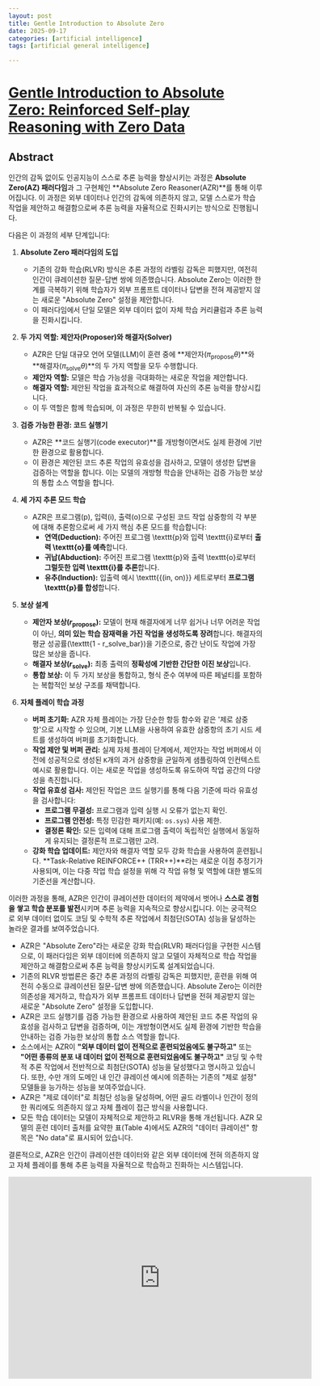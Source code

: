 ```yaml
---
layout: post
title: Gentle Introduction to Absolute Zero
date: 2025-09-17
categories: [artificial intelligence]
tags: [artificial general intelligence]

---
```


# [Gentle Introduction to Absolute Zero: Reinforced Self-play Reasoning with Zero Data](https://www.youtube.com/watch?v=jhL3cL51RII)


## Abstract

인간의 감독 없이도 인공지능이 스스로 추론 능력을 향상시키는 과정은 **Absolute Zero(AZ) 패러다임**과 그 구현체인 **Absolute Zero Reasoner(AZR)**를 통해 이루어집니다. 이 과정은 외부 데이터나 인간의 감독에 의존하지 않고, 모델 스스로가 학습 작업을 제안하고 해결함으로써 추론 능력을 자율적으로 진화시키는 방식으로 진행됩니다.

다음은 이 과정의 세부 단계입니다:

1.  **Absolute Zero 패러다임의 도입**
    *   기존의 강화 학습(RLVR) 방식은 추론 과정의 라벨링 감독은 피했지만, 여전히 인간이 큐레이션한 질문-답변 쌍에 의존했습니다. Absolute Zero는 이러한 한계를 극복하기 위해 학습자가 외부 프롬프트 데이터나 답변을 전혀 제공받지 않는 새로운 "Absolute Zero" 설정을 제안합니다.
    *   이 패러다임에서 단일 모델은 외부 데이터 없이 자체 학습 커리큘럼과 추론 능력을 진화시킵니다.

2.  **두 가지 역할: 제안자(Proposer)와 해결자(Solver)**
    *   AZR은 단일 대규모 언어 모델(LLM)이 훈련 중에 **제안자($\pi_{\text{propose}}\theta$)**와 **해결자($\pi_{\text{solve}}\theta$)**의 두 가지 역할을 모두 수행합니다.
    *   **제안자 역할:** 모델은 학습 가능성을 극대화하는 새로운 작업을 제안합니다.
    *   **해결자 역할:** 제안된 작업을 효과적으로 해결하여 자신의 추론 능력을 향상시킵니다.
    *   이 두 역할은 함께 학습되며, 이 과정은 무한히 반복될 수 있습니다.

3.  **검증 가능한 환경: 코드 실행기**
    *   AZR은 **코드 실행기(code executor)**를 개방형이면서도 실제 환경에 기반한 환경으로 활용합니다.
    *   이 환경은 제안된 코드 추론 작업의 유효성을 검사하고, 모델이 생성한 답변을 검증하는 역할을 합니다. 이는 모델의 개방형 학습을 안내하는 검증 가능한 보상의 통합 소스 역할을 합니다.

4.  **세 가지 추론 모드 학습**
    *   AZR은 프로그램(p), 입력(i), 출력(o)으로 구성된 코드 작업 삼중항의 각 부분에 대해 추론함으로써 세 가지 핵심 추론 모드를 학습합니다:
        *   **연역(Deduction):** 주어진 프로그램 \texttt{p}와 입력 \texttt{i}로부터 **출력 \texttt{o}를 예측**합니다.
        *   **귀납(Abduction):** 주어진 프로그램 \texttt{p}와 출력 \texttt{o}로부터 **그럴듯한 입력 \texttt{i}를 추론**합니다.
        *   **유추(Induction):** 입출력 예시 \texttt{\{(in, on)\}} 세트로부터 **프로그램 \texttt{p}를 합성**합니다.

5.  **보상 설계**
    *   **제안자 보상($r_{\text{propose}}$):** 모델이 현재 해결자에게 너무 쉽거나 너무 어려운 작업이 아닌, **의미 있는 학습 잠재력을 가진 작업을 생성하도록 장려**합니다. 해결자의 평균 성공률(\texttt{1 - r\_solve\_bar})을 기준으로, 중간 난이도 작업에 가장 많은 보상을 줍니다.
    *   **해결자 보상($r_{\text{solve}}$):** 최종 출력의 **정확성에 기반한 간단한 이진 보상**입니다.
    *   **통합 보상:** 이 두 가지 보상을 통합하고, 형식 준수 여부에 따른 페널티를 포함하는 복합적인 보상 구조를 채택합니다.

6.  **자체 플레이 학습 과정**
    *   **버퍼 초기화:** AZR 자체 플레이는 가장 단순한 항등 함수와 같은 '제로 삼중항'으로 시작할 수 있으며, 기본 LLM을 사용하여 유효한 삼중항의 초기 시드 세트를 생성하여 버퍼를 초기화합니다.
    *   **작업 제안 및 버퍼 관리:** 실제 자체 플레이 단계에서, 제안자는 작업 버퍼에서 이전에 성공적으로 생성된 `K`개의 과거 삼중항을 균일하게 샘플링하여 인컨텍스트 예시로 활용합니다. 이는 새로운 작업을 생성하도록 유도하여 작업 공간의 다양성을 촉진합니다.
    *   **작업 유효성 검사:** 제안된 작업은 코드 실행기를 통해 다음 기준에 따라 유효성을 검사합니다:
        *   **프로그램 무결성:** 프로그램과 입력 실행 시 오류가 없는지 확인.
        *   **프로그램 안전성:** 특정 민감한 패키지(예: `os.sys`) 사용 제한.
        *   **결정론 확인:** 모든 입력에 대해 프로그램 출력이 독립적인 실행에서 동일하게 유지되는 결정론적 프로그램만 고려.
    *   **강화 학습 업데이트:** 제안자와 해결자 역할 모두 강화 학습을 사용하여 훈련됩니다. **Task-Relative REINFORCE++ (TRR++)**라는 새로운 이점 추정기가 사용되며, 이는 다중 작업 학습 설정을 위해 각 작업 유형 및 역할에 대한 별도의 기준선을 계산합니다.

이러한 과정을 통해, AZR은 인간이 큐레이션한 데이터의 제약에서 벗어나 **스스로 경험을 쌓고 학습 분포를 발전**시키며 추론 능력을 지속적으로 향상시킵니다. 이는 궁극적으로 외부 데이터 없이도 코딩 및 수학적 추론 작업에서 최첨단(SOTA) 성능을 달성하는 놀라운 결과를 보여주었습니다.

*   AZR은 "Absolute Zero"라는 새로운 강화 학습(RLVR) 패러다임을 구현한 시스템으로, 이 패러다임은 외부 데이터에 의존하지 않고 모델이 자체적으로 학습 작업을 제안하고 해결함으로써 추론 능력을 향상시키도록 설계되었습니다.
*   기존의 RLVR 방법론은 중간 추론 과정의 라벨링 감독은 피했지만, 훈련을 위해 여전히 수동으로 큐레이션된 질문-답변 쌍에 의존했습니다. Absolute Zero는 이러한 의존성을 제거하고, 학습자가 외부 프롬프트 데이터나 답변을 전혀 제공받지 않는 새로운 "Absolute Zero" 설정을 도입합니다.
*   AZR은 코드 실행기를 검증 가능한 환경으로 사용하여 제안된 코드 추론 작업의 유효성을 검사하고 답변을 검증하며, 이는 개방형이면서도 실제 환경에 기반한 학습을 안내하는 검증 가능한 보상의 통합 소스 역할을 합니다.
*   소스에서는 AZR이 **"외부 데이터 없이 전적으로 훈련되었음에도 불구하고"** 또는 **"어떤 종류의 분포 내 데이터 없이 전적으로 훈련되었음에도 불구하고"** 코딩 및 수학적 추론 작업에서 전반적으로 최첨단(SOTA) 성능을 달성했다고 명시하고 있습니다. 또한, 수만 개의 도메인 내 인간 큐레이션 예시에 의존하는 기존의 "제로 설정" 모델들을 능가하는 성능을 보여주었습니다.
*   AZR은 "제로 데이터"로 최첨단 성능을 달성하며, 어떤 골드 라벨이나 인간이 정의한 쿼리에도 의존하지 않고 자체 플레이 접근 방식을 사용합니다.
*   모든 학습 데이터는 모델이 자체적으로 제안하고 RLVR을 통해 개선됩니다. AZR 모델의 훈련 데이터 출처를 요약한 표(Table 4)에서도 AZR의 "데이터 큐레이션" 항목은 "No data"로 표시되어 있습니다.

결론적으로, AZR은 인간이 큐레이션한 데이터와 같은 외부 데이터에 전혀 의존하지 않고 자체 플레이를 통해 추론 능력을 자율적으로 학습하고 진화하는 시스템입니다.

<iframe width="600" height="400" src="https://www.youtube.com/embed/jhL3cL51RII?si=stZB5ZTFhXDF19Na" title="YouTube video player" frameborder="0" allow="accelerometer; autoplay; clipboard-write; encrypted-media; gyroscope; picture-in-picture; web-share" referrerpolicy="strict-origin-when-cross-origin" allowfullscreen></iframe>
